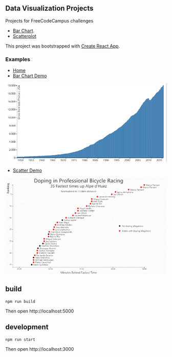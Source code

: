 ## Data Visualization Projects 

Projects for FreeCodeCampus challenges
* [Bar Chart](https://www.freecodecamp.org/challenges/visualize-data-with-a-bar-chart).
* [Scatterplot](https://www.freecodecamp.org/challenges/visualize-data-with-a-scatterplot-graph)


This project was bootstrapped with [Create React App](https://github.com/facebookincubator/create-react-app).

### Examples
* [Home](https://guoxiaoyang.github.io/DataVisualizationProjects/)
* [Bar Chart Demo](https://guoxiaoyang.github.io/DataVisualizationProjects/BarChart)

![Bar Chart Example](./images/BarChartExample.gif)

* [Scatter Demo](https://guoxiaoyang.github.io/DataVisualizationProjects/ScatterPlot)

![Scatter Example](./images/ScatterExample.gif)

## build
```
npm run build
```
Then open http://localhost:5000

## development
```
npm run start
```
Then open http://localhost:3000
